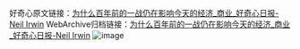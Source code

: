 好奇心原文链接：[为什么百年前的一战仍在影响今天的经济_商业_好奇心日报-Neil Irwin](https://www.qdaily.com/articles/1432.html)
WebArchive归档链接：[为什么百年前的一战仍在影响今天的经济_商业_好奇心日报-Neil Irwin](http://web.archive.org/web/20171018173748/http://www.qdaily.com/articles/1432.html)
![image](http://ww3.sinaimg.cn/large/007d5XDply1g3v4er92x1j30u03qfe81)